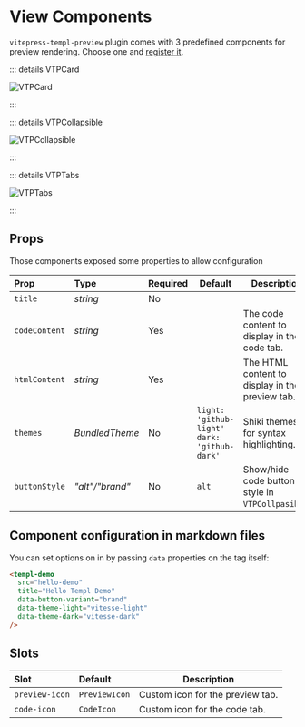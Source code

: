 # View Components

`vitepress-templ-preview` plugin comes with 3 predefined components for preview rendering. Choose one and [register it](usage.html#vitepress).

::: details VTPCard

![VTPCard](/images/card.png)

:::

::: details VTPCollapsible

![VTPCollapsible](/images/collapsible.png)

:::

::: details VTPTabs

![VTPTabs](/images/tabs.png)

:::

## Props

Those components exposed some properties to allow configuration

| Prop          | Type            | Required | Default                                           | Description                                      |
| :------------ | :-------------- | :------- | ------------------------------------------------- | ------------------------------------------------ |
| `title`       | _string_        | No       |                                                   |                                                  |
| `codeContent` | _string_        | Yes      |                                                   | The code content to display in the code tab.     |
| `htmlContent` | _string_        | Yes      |                                                   | The HTML content to display in the preview tab.  |
| `themes`      | _BundledTheme_  | No       | `light: 'github-light'`<br/>`dark: 'github-dark'` | Shiki themes for syntax highlighting.            |
| `buttonStyle` | _"alt"/"brand"_ | No       | `alt`                                             | Show/hide code button style in `VTPCollpasible`. |

## Component configuration in markdown files

You can set options on in by passing `data` properties on the tag itself:

```html
<templ-demo
  src="hello-demo"
  title="Hello Templ Demo"
  data-button-variant="brand"
  data-theme-light="vitesse-light"
  data-theme-dark="vitesse-dark"
/>
```

## Slots

| Slot           | Default       | Description                      |
| :------------- | :------------ | -------------------------------- |
| `preview-icon` | `PreviewIcon` | Custom icon for the preview tab. |
| `code-icon`    | `CodeIcon`    | Custom icon for the code tab.    |
